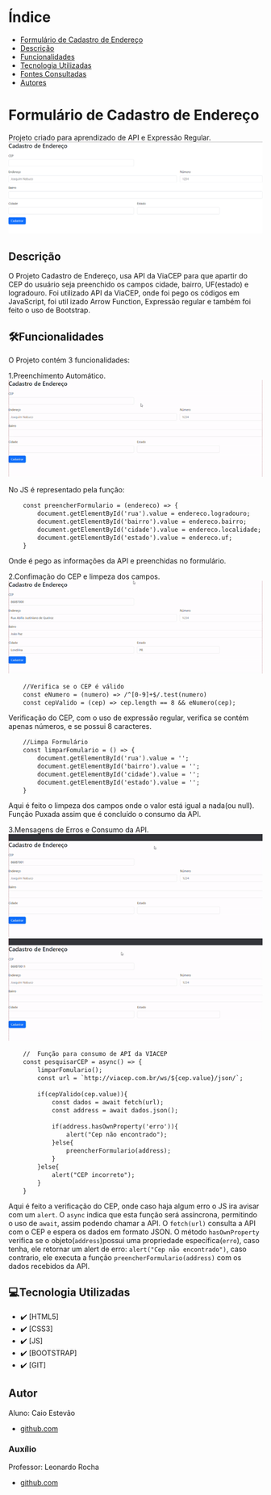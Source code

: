 # Índice 

* [Formulário de Cadastro de Endereço](#formulario-de-cadastro-de-endereço)  
* [Descrição](#descri%C3%A7%C3%A3o) 
* [Funcionalidades](#🛠️funcionalidades)  
* [Tecnologia Utilizadas](#tecnologia-utilizadas)  
* [Fontes Consultadas](#fontes-consultadas)  
* [Autores](#autor)  


# Formulário de Cadastro de Endereço
Projeto criado para aprendizado de API e Expressão Regular.
![Capa do Projeto](doc/img/capaendereco.png)


## Descrição
O Projeto Cadastro de Endereço, usa API da ViaCEP para que apartir do CEP do
 usuário seja preenchido os campos cidade, bairro, UF(estado) e logradouro. 
Foi utilizado API da ViaCEP, onde foi pego os códigos em JavaScript, foi util
izado Arrow Function, Expressão regular e também foi feito o uso de Bootstrap.


## 🛠️Funcionalidades
O Projeto contém 3 funcionalidades:

1.Preenchimento Automático.
    ![gif](doc/inserindoCEP.gif)

No JS é representado pela função:

        const preencherFormulario = (endereco) => {
            document.getElementById('rua').value = endereco.logradouro;
            document.getElementById('bairro').value = endereco.bairro;
            document.getElementById('cidade').value = endereco.localidade;
            document.getElementById('estado').value = endereco.uf;
        }
Onde é pego as informações da API e preenchidas no formulário. 

2.Confimação do CEP e limpeza dos campos.
  ![gif](doc/cadastrandoCEP.gif)

        //Verifica se o CEP é válido
        const eNumero = (numero) => /^[0-9]+$/.test(numero)
        const cepValido = (cep) => cep.length == 8 && eNumero(cep);
Verificação do CEP, com o uso de expressão regular, verifica se contém apenas números, e se possui 8 caracteres.

        //Limpa Formulário
        const limparFomulario = () => {
            document.getElementById('rua').value = '';
            document.getElementById('bairro').value = '';
            document.getElementById('cidade').value = '';
            document.getElementById('estado').value = '';
        }
Aqui é feito o limpeza dos campos onde o valor está igual a nada(ou null). Função Puxada assim que é concluído o consumo da API. 


3.Mensagens de Erros e Consumo da API.
    ![gif](doc/CEPnaoencontrado.gif)
    ![gif](doc/CEPincorreto.gif)

        //  Função para consumo de API da VIACEP
        const pesquisarCEP = async() => {
            limparFomulario();
            const url = `http://viacep.com.br/ws/${cep.value}/json/`;

            if(cepValido(cep.value)){
                const dados = await fetch(url); 
                const address = await dados.json();

                if(address.hasOwnProperty('erro')){ 
                    alert("Cep não encontrado");
                }else{
                    preencherFormulario(address);
                }
            }else{
                alert("CEP incorreto");
            }
        }
Aqui é feito a verificação do CEP, onde caso haja algum erro o JS ira avisar com um ``alert``. O ``async`` indica que esta função será assíncrona, permitindo o uso de ``await``, assim podendo chamar a API. O ``fetch(url)`` consulta a API com o CEP e espera os dados em formato JSON. O método ``hasOwnProperty`` verifica se o objeto(``address``)possui uma propriedade específica(``erro``), caso tenha, ele retornar um alert de erro: ``alert("Cep não encontrado")``, caso contrario, ele executa a função ``preencherFormulario(address)`` com os dados recebidos da API.


## 💻Tecnologia Utilizadas
- :heavy_check_mark: [HTML5]
- :heavy_check_mark: [CSS3]
- :heavy_check_mark: [JS]
- :heavy_check_mark: [BOOTSTRAP]
- :heavy_check_mark: [GIT]


## Autor
Aluno: Caio Estevão
- [github.com](https://github.com/Caioestevao1000)

### Auxílio
Professor: Leonardo Rocha
- [github.com](https://github.com/LeonardoRochaMarista)
